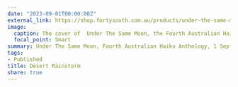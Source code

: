 ```yaml
---
date: "2023-09-01T00:00:00Z"
external_link: https://shop.fortysouth.com.au/products/under-the-same-moon-fourth-australian-haiku-anthology-eds-lyn-reeves-vanessa-proctor-rob-scott
image:
  caption: The cover of  Under The Same Moon, the Fourth Australian Haiku Anthology. 
  focal_point: Smart
summary: Under The Same Moon, Fourth Australian Haiku Anthology, 1 Sep 2023
tags:
- Published
title: Desert Rainstorm
share: true
---
```

